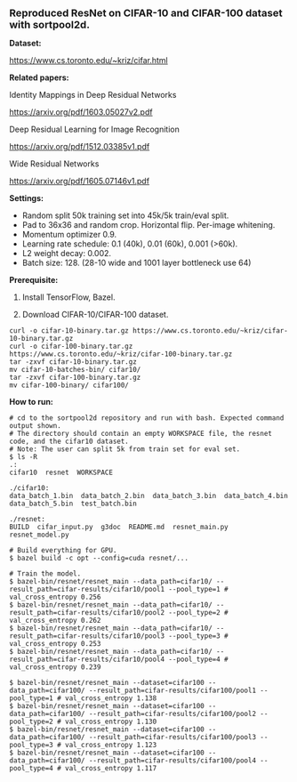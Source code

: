 <font size=4><b>Reproduced ResNet on CIFAR-10 and CIFAR-100 dataset with sortpool2d.</b></font>

<b>Dataset:</b>

https://www.cs.toronto.edu/~kriz/cifar.html

<b>Related papers:</b>

Identity Mappings in Deep Residual Networks

https://arxiv.org/pdf/1603.05027v2.pdf

Deep Residual Learning for Image Recognition

https://arxiv.org/pdf/1512.03385v1.pdf

Wide Residual Networks

https://arxiv.org/pdf/1605.07146v1.pdf

<b>Settings:</b>

* Random split 50k training set into 45k/5k train/eval split.
* Pad to 36x36 and random crop. Horizontal flip. Per-image whitening.
* Momentum optimizer 0.9.
* Learning rate schedule: 0.1 (40k), 0.01 (60k), 0.001 (>60k).
* L2 weight decay: 0.002.
* Batch size: 128. (28-10 wide and 1001 layer bottleneck use 64)


<b>Prerequisite:</b>

1. Install TensorFlow, Bazel.

2. Download CIFAR-10/CIFAR-100 dataset.

```shell
curl -o cifar-10-binary.tar.gz https://www.cs.toronto.edu/~kriz/cifar-10-binary.tar.gz
curl -o cifar-100-binary.tar.gz https://www.cs.toronto.edu/~kriz/cifar-100-binary.tar.gz
tar -zxvf cifar-10-binary.tar.gz
mv cifar-10-batches-bin/ cifar10/
tar -zxvf cifar-100-binary.tar.gz
mv cifar-100-binary/ cifar100/
```

<b>How to run:</b>

```shell
# cd to the sortpool2d repository and run with bash. Expected command output shown.
# The directory should contain an empty WORKSPACE file, the resnet code, and the cifar10 dataset.
# Note: The user can split 5k from train set for eval set.
$ ls -R
.:
cifar10  resnet  WORKSPACE

./cifar10:
data_batch_1.bin  data_batch_2.bin  data_batch_3.bin  data_batch_4.bin
data_batch_5.bin  test_batch.bin

./resnet:
BUILD  cifar_input.py  g3doc  README.md  resnet_main.py  resnet_model.py

# Build everything for GPU.
$ bazel build -c opt --config=cuda resnet/...

# Train the model.
$ bazel-bin/resnet/resnet_main --data_path=cifar10/ --result_path=cifar-results/cifar10/pool1 --pool_type=1 # val_cross_entropy 0.256
$ bazel-bin/resnet/resnet_main --data_path=cifar10/ --result_path=cifar-results/cifar10/pool2 --pool_type=2 # val_cross_entropy 0.262
$ bazel-bin/resnet/resnet_main --data_path=cifar10/ --result_path=cifar-results/cifar10/pool3 --pool_type=3 # val_cross_entropy 0.253
$ bazel-bin/resnet/resnet_main --data_path=cifar10/ --result_path=cifar-results/cifar10/pool4 --pool_type=4 # val_cross_entropy 0.239

$ bazel-bin/resnet/resnet_main --dataset=cifar100 --data_path=cifar100/ --result_path=cifar-results/cifar100/pool1 --pool_type=1 # val_cross_entropy 1.138
$ bazel-bin/resnet/resnet_main --dataset=cifar100 --data_path=cifar100/ --result_path=cifar-results/cifar100/pool2 --pool_type=2 # val_cross_entropy 1.130
$ bazel-bin/resnet/resnet_main --dataset=cifar100 --data_path=cifar100/ --result_path=cifar-results/cifar100/pool3 --pool_type=3 # val_cross_entropy 1.123
$ bazel-bin/resnet/resnet_main --dataset=cifar100 --data_path=cifar100/ --result_path=cifar-results/cifar100/pool4 --pool_type=4 # val_cross_entropy 1.117

```
